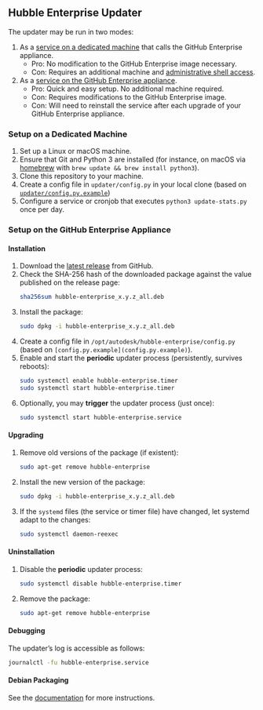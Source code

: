 ## Hubble Enterprise Updater

The updater may be run in two modes:

1. As a [service on a dedicated machine](README.md#service-on-a-dedicated-machine) that calls the GitHub Enterprise appliance.
	* Pro: No modification to the GitHub Enterprise image necessary.
	* Con: Requires an additional machine and [administrative shell access](https://help.github.com/enterprise/2.11/admin/guides/installation/administrative-shell-ssh-access/).
1. As a [service on the GitHub Enterprise appliance](README.md#service-on-the-github-enterprise-appliance).
	* Pro: Quick and easy setup. No additional machine required.
	* Con: Requires modifications to the GitHub Enterprise image.
	* Con: Will need to reinstall the service after each upgrade of your GitHub Enterprise appliance.

### Setup on a Dedicated Machine

1. Set up a Linux or macOS machine.
1. Ensure that Git and Python 3 are installed (for instance, on macOS via [homebrew](https://brew.sh/) with `brew update && brew install python3`).
1. Clone this repository to your machine.
1. Create a config file in `updater/config.py` in your local clone (based on [`updater/config.py.example`](config.py.example))
1. Configure a service or cronjob that executes `python3 update-stats.py` once per day.

### Setup on the GitHub Enterprise Appliance

#### Installation

1. Download the [latest release](https://github.com/Autodesk/hubble/releases/latest) from GitHub.
1. Check the SHA-256 hash of the downloaded package against the value published on the release page:
	```sh
	sha256sum hubble-enterprise_x.y.z_all.deb
	```
1. Install the package:
	```sh
	sudo dpkg -i hubble-enterprise_x.y.z_all.deb
	```
1. Create a config file in `/opt/autodesk/hubble-enterprise/config.py` (based on `[config.py.example](config.py.example)`).
1. Enable and start the **periodic** updater process (persistently, survives reboots):
	```sh
	sudo systemctl enable hubble-enterprise.timer
	sudo systemctl start hubble-enterprise.timer
	```
1. Optionally, you may **trigger** the updater process (just once):
	```sh
	sudo systemctl start hubble-enterprise.service
	```

#### Upgrading

1. Remove old versions of the package (if existent):
	```sh
	sudo apt-get remove hubble-enterprise
	```
1. Install the new version of the package:
	```sh
	sudo dpkg -i hubble-enterprise_x.y.z_all.deb
	```
1. If the `systemd` files (the service or timer file) have changed, let systemd adapt to the changes:
	```sh
	sudo systemctl daemon-reexec
	```

#### Uninstallation

1. Disable the **periodic** updater process:
	```sh
	sudo systemctl disable hubble-enterprise.timer
	```
1. Remove the package:
	```sh
	sudo apt-get remove hubble-enterprise
	```

#### Debugging

The updater’s log is accessible as follows:
```sh
journalctl -fu hubble-enterprise.service
```

#### Debian Packaging

See the [documentation](packaging/debian) for more instructions.
